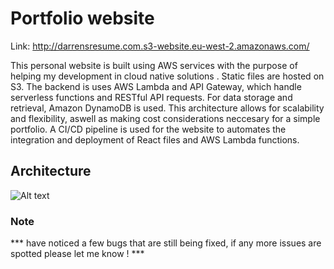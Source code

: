# Portfolio website

Link: http://darrensresume.com.s3-website.eu-west-2.amazonaws.com/

This personal website is built using AWS services with the purpose of helping my development in cloud native solutions . Static files are hosted on S3. The backend is uses AWS Lambda and API Gateway, which handle serverless functions and RESTful API requests. For data storage and retrieval, Amazon DynamoDB is used. This architecture allows for scalability and flexibility, aswell as making cost considerations neccesary for a simple portfolio. A CI/CD pipeline is used for the website to automates the integration and deployment of React files and AWS Lambda functions. 

## Architecture

![Alt text](https://programmaticponderings.com/wp-content/uploads/2019/10/new-04-sqs-dynamodb.png)


### Note

*** have noticed a few bugs that are still being fixed, if any more issues are spotted please let me know ! ***
